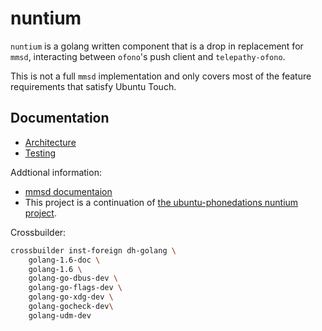 # nuntium

`nuntium` is a golang written component that is a drop in
replacement for `mmsd`, interacting between `ofono`'s push client and
`telepathy-ofono`.

This is not a full `mmsd` implementation and only covers most of the feature
requirements that satisfy Ubuntu Touch.

## Documentation

* [Architecture](docs/architecture.md)
* [Testing](docs/testing.md)

Addtional information:

* [mmsd documentaion](https://kernel.googlesource.com/pub/scm/network/ofono/mmsd/+/master/doc/)
* This project is a continuation of [the ubuntu-phonedations nuntium project](https://github.com/ubuntu-phonedations/nuntium/). 

Crossbuilder:

```bash
crossbuilder inst-foreign dh-golang \
    golang-1.6-doc \
    golang-1.6 \
    golang-go-dbus-dev \
    golang-go-flags-dev \
    golang-go-xdg-dev \
    golang-gocheck-dev\
    golang-udm-dev
```
